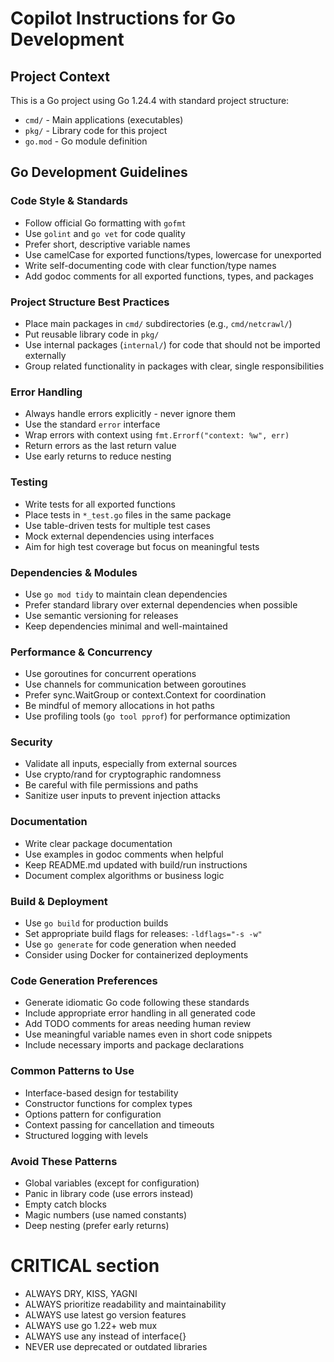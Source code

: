# Copilot Instructions for Go Development

## Project Context
This is a Go project using Go 1.24.4 with standard project structure:
- `cmd/` - Main applications (executables)
- `pkg/` - Library code for this project
- `go.mod` - Go module definition

## Go Development Guidelines

### Code Style & Standards
- Follow official Go formatting with `gofmt`
- Use `golint` and `go vet` for code quality
- Prefer short, descriptive variable names
- Use camelCase for exported functions/types, lowercase for unexported
- Write self-documenting code with clear function/type names
- Add godoc comments for all exported functions, types, and packages

### Project Structure Best Practices
- Place main packages in `cmd/` subdirectories (e.g., `cmd/netcrawl/`)
- Put reusable library code in `pkg/`
- Use internal packages (`internal/`) for code that should not be imported externally
- Group related functionality in packages with clear, single responsibilities

### Error Handling
- Always handle errors explicitly - never ignore them
- Use the standard `error` interface
- Wrap errors with context using `fmt.Errorf("context: %w", err)`
- Return errors as the last return value
- Use early returns to reduce nesting

### Testing
- Write tests for all exported functions
- Place tests in `*_test.go` files in the same package
- Use table-driven tests for multiple test cases
- Mock external dependencies using interfaces
- Aim for high test coverage but focus on meaningful tests

### Dependencies & Modules
- Use `go mod tidy` to maintain clean dependencies
- Prefer standard library over external dependencies when possible
- Use semantic versioning for releases
- Keep dependencies minimal and well-maintained

### Performance & Concurrency
- Use goroutines for concurrent operations
- Use channels for communication between goroutines
- Prefer sync.WaitGroup or context.Context for coordination
- Be mindful of memory allocations in hot paths
- Use profiling tools (`go tool pprof`) for performance optimization

### Security
- Validate all inputs, especially from external sources
- Use crypto/rand for cryptographic randomness
- Be careful with file permissions and paths
- Sanitize user inputs to prevent injection attacks

### Documentation
- Write clear package documentation
- Use examples in godoc comments when helpful
- Keep README.md updated with build/run instructions
- Document complex algorithms or business logic

### Build & Deployment
- Use `go build` for production builds
- Set appropriate build flags for releases: `-ldflags="-s -w"`
- Use `go generate` for code generation when needed
- Consider using Docker for containerized deployments

### Code Generation Preferences
- Generate idiomatic Go code following these standards
- Include appropriate error handling in all generated code
- Add TODO comments for areas needing human review
- Use meaningful variable names even in short code snippets
- Include necessary imports and package declarations

### Common Patterns to Use
- Interface-based design for testability
- Constructor functions for complex types
- Options pattern for configuration
- Context passing for cancellation and timeouts
- Structured logging with levels

### Avoid These Patterns
- Global variables (except for configuration)
- Panic in library code (use errors instead)
- Empty catch blocks
- Magic numbers (use named constants)
- Deep nesting (prefer early returns)

# CRITICAL section
- ALWAYS DRY, KISS, YAGNI
- ALWAYS prioritize readability and maintainability
- ALWAYS use latest go version features
- ALWAYS use go 1.22+ web mux
- ALWAYS use any instead of interface{}
- NEVER use deprecated or outdated libraries